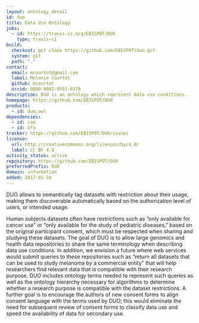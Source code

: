```yaml
---
layout: ontology_detail
id: duo
title: Data Use Ontology
jobs:
  - id: https://travis-ci.org/EBISPOT/DUO
    type: travis-ci
build:
  checkout: git clone https://github.com/EBISPOT/duo.git
  system: git
  path: "."
contact:
  email: mcourtot@gmail.com
  label: Melanie Courtot
  github: mcourtot
  orcid: 0000-0002-9551-6370
description: DUO is an ontology which represent data use conditions.
homepage: https://github.com/EBISPOT/DUO
products:
  - id: duo.owl
dependencies:
  - id: iao
  - id: bfo
tracker: https://github.com/EBISPOT/DUO/issues
license:
  url: http://creativecommons.org/licenses/by/4.0/
  label: CC BY 4.0
activity_status: active
repository: https://github.com/EBISPOT/DUO
preferredPrefix: DUO
domain: information
added: 2017-01-24
---
```


DUO allows to semantically tag datasets with restriction about their usage, making them discoverable automatically based on the authorization level of users, or intended usage.
 
Human subjects datasets often have restrictions such as “only available for cancer use” or “only available for the study of pediatric diseases,” based on the original participant consent, which must be respected when sharing and studying these datasets.
The goal of DUO is to allow large genomics and health data repositories to share the same terminology when describing data use conditions. In addition, we envision a future where web services would submit queries to these repositories such as “return all datasets that can be used to study melanoma by a commercial entity” that will help researchers find relevant data that is compatible with their research purpose. DUO includes ontology terms needed to represent such queries as well as the ontology hierarchy necessary for algorithms to determine whether a research purpose is compatible with the dataset restrictions. A further goal is to encourage the authors of new consent forms to align consent language with the terms used by DUO; this would eliminate the need for subsequent review of consent forms to classify data use and speed the availability of data for secondary use.
